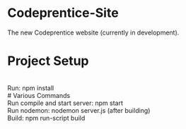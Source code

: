# Codeprentice-Site
The new Codeprentice website (currently in development).
<br/>
# Project Setup
<br/>
Run: npm install
<br/>
# Various Commands  
<br/>
Run compile and start server: npm start
<br/>
Run nodemon: nodemon server.js (after building)
<br/>
Build: npm run-script build
<br/>
